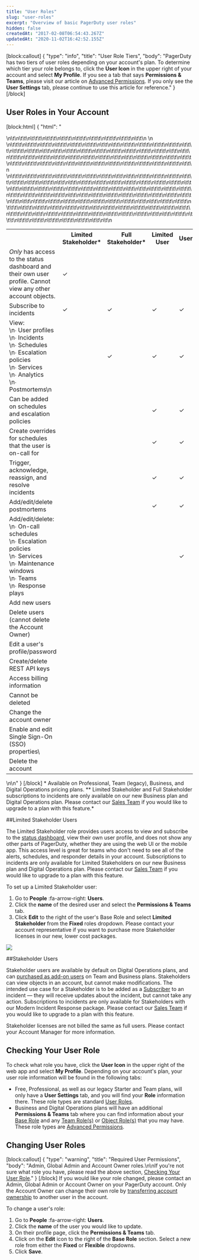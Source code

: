 ```yaml
---
title: "User Roles"
slug: "user-roles"
excerpt: "Overview of basic PagerDuty user roles"
hidden: false
createdAt: "2017-02-08T06:54:43.267Z"
updatedAt: "2020-11-02T16:42:52.155Z"
---
```

[block:callout]
{
  "type": "info",
  "title": "User Role Tiers",
  "body": "PagerDuty has two tiers of user roles depending on your account's plan. To determine which tier your role belongs to, click the **User Icon** in the upper right of your account and select **My Profile**. If you see a tab that says **Permissions & Teams**, please visit our article on [Advanced Permissions](https://support.pagerduty.com/docs/advanced-permissions). If you only see the **User Settings** tab, please continue to use this article for reference."
}
[/block]

## User Roles in Your Account


[block:html]
{
  "html": "<div><table>\n\t<tbody>\n\t\t<tr>\n\t\t\t<td></td>\n\t\t\t<th>Limited Stakeholder*</th>\n\t\t\t<th>Full Stakeholder*</th>\n\t\t\t<th>Limited User</th>\n\t\t\t<th>User</th>\n\t\t\t<th>Admin</th>\n\t\t\t<th>Account Owner</th>\n\t\t</tr>\n    <tr>\n      <td><i>Only</i> has access to the status dashboard and their own user profile. Cannot view any other account objects.</td>\n\t\t\t<td>✓</td>\n\t\t\t<td></td>\n\t\t\t<td></td>\n\t\t\t<td></td>\n\t\t\t<td></td>\n\t\t\t<td></td>\n\t\t</tr>\n\t\t<tr>\n\t\t\t<td>Subscribe to incidents</td>\n\t\t\t<td>✓ **</td>\n\t\t\t<td>✓</td>\n\t\t\t<td>✓</td>\n\t\t\t<td>✓</td>\n\t\t\t<td>✓</td>\n\t\t\t<td>✓</td>\n\t\t</tr>\n\t\t<tr>\n\t\t\t<td>View:<br>\n∙ User profiles<br>\n∙ Incidents<br>\n∙ Schedules<br>\n∙ Escalation policies<br>\n∙ Services<br>\n∙ Analytics<br>\n∙ Postmortems\n      </td>\n\t\t\t<td></td>\n\t\t\t<td>✓</td>\n\t\t\t<td>✓</td>\n\t\t\t<td>✓</td>\n\t\t\t<td>✓</td>\n\t\t\t<td>✓</td>\n\t\t</tr>\n\t\t<tr>\n\t\t\t<td>Can be added on schedules and escalation policies</td>\n\t\t\t<td></td>\n\t\t\t<td></td>\n\t\t\t<td>✓</td>\n\t\t\t<td>✓</td>\n\t\t\t<td>✓</td>\n\t\t\t<td>✓</td>\n\t\t</tr>\n\t\t<tr>\n\t\t\t<td>Create overrides for schedules that the user is on-call for</td>\n\t\t\t<td></td>\n\t\t\t<td></td>\n\t\t\t<td>✓</td>\n\t\t\t<td>✓</td>\n\t\t\t<td>✓</td>\n\t\t\t<td>✓</td>\n\t\t</tr>\n\t\t<tr>\n\t\t\t<td>Trigger, acknowledge, reassign, and resolve incidents</td>\n\t\t\t<td></td>\n\t\t\t<td></td>\n\t\t\t<td>✓</td>\n\t\t\t<td>✓</td>\n\t\t\t<td>✓</td>\n\t\t\t<td>✓</td>\n\t\t</tr>\n    <tr>\n\t\t\t<td>Add/edit/delete postmortems</td>\n\t\t\t<td></td>\n\t\t\t<td></td>\n\t\t\t<td>✓</td>\n\t\t\t<td>✓</td>\n\t\t\t<td>✓</td>\n\t\t\t<td>✓</td>\n\t\t</tr>\n\t\t<tr>\n\t\t\t<td>Add/edit/delete:<br>\n∙ On-call schedules<br>\n∙ Escalation policies<br>\n∙ Services<br>\n∙ Maintenance windows<br>\n∙ Teams<br>\n∙ Response plays</td>\n\t\t\t<td></td>\n\t\t\t<td></td>\n\t\t\t<td></td>\n\t\t\t<td>✓</td>\n\t\t\t<td>✓</td>\n\t\t\t<td>✓</td>\n\t\t</tr>\n\t\t<tr>\n\t\t\t<td>Add new users</td>\n\t\t\t<td></td>\n\t\t\t<td></td>\n\t\t\t<td></td>\n\t\t\t<td></td>\n\t\t\t<td>✓</td>\n\t\t\t<td>✓</td>\n\t\t</tr>\n\t\t<tr>\n\t\t\t<td>Delete users (cannot delete the Account Owner)</td>\n\t\t\t<td></td>\n\t\t\t<td></td>\n\t\t\t<td></td>\n\t\t\t<td></td>\n\t\t\t<td>✓</td>\n\t\t\t<td>✓</td>\n\t\t</tr>\n\t\t<tr>\n\t\t\t<td>Edit a user's profile/password</td>\n\t\t\t<td></td>\n\t\t\t<td></td>\n\t\t\t<td></td>\n\t\t\t<td></td>\n\t\t\t<td>✓</td>\n\t\t\t<td>✓</td>\n\t\t</tr>\n\t\t<tr>\n\t\t\t<td>Create/delete REST API keys</td>\n\t\t\t<td></td>\n\t\t\t<td></td>\n\t\t\t<td></td>\n\t\t\t<td></td>\n\t\t\t<td>✓</td>\n\t\t\t<td>✓</td>\n\t\t</tr>\n\t\t<tr>\n\t\t\t<td>Access billing information</td>\n\t\t\t<td></td>\n\t\t\t<td></td>\n\t\t\t<td></td>\n\t\t\t<td></td>\n\t\t\t<td></td>\n\t\t\t<td>✓</td>\n\t\t</tr>\n\t\t<tr>\n\t\t\t<td>Cannot be deleted</td>\n\t\t\t<td></td>\n\t\t\t<td></td>\n\t\t\t<td></td>\n\t\t\t<td></td>\n\t\t\t<td></td>\n\t\t\t<td>✓</td>\n\t\t</tr>\n\t\t<tr>\n\t\t\t<td>Change the account owner</td>\n\t\t\t<td></td>\n\t\t\t<td></td>\n\t\t\t<td></td>\n\t\t\t<td></td>\n\t\t\t<td></td>\n\t\t\t<td>✓</td>\n\t\t</tr>\n\t\t<tr>\n\t\t\t<td>Enable and edit Single Sign-On (SSO) properties\\*</td>\n\t\t\t<td></td>\n\t\t\t<td></td>\n\t\t\t<td></td>\n\t\t\t<td></td>\n\t\t\t<td></td>\n\t\t\t<td>✓</td>\n\t\t</tr>\n\t\t<tr>\n\t\t\t<td>Delete the account</td>\n\t\t\t<td></td>\n\t\t\t<td></td>\n\t\t\t<td></td>\n\t\t\t<td></td>\n\t\t\t<td></td>\n\t\t\t<td>✓</td>\n\t\t</tr>\n\t</tbody>\n</table></div>\n\n<style>table , td, th {\n\tborder: 1px solid #595959;\n\tborder-collapse: collapse;\n  font-size: 12px\n}\ntd, th {\n\tpadding: 3px;\n\twidth: 80%;\n\theight: 25px;\n}\nth {\n\tbackground: #DCDCDC;\n}\n.even {\n\tbackground: #fbf8f0;\n}\n.odd {\n\tbackground: #fefcf9;\n}\n</style>"
}
[/block]
\** Available on Professional, Team (legacy), Business, and Digital Operations pricing plans.*
\*** Limited Stakeholder and Full Stakeholder subscriptions to incidents are only available on our new Business plan and Digital Operations plan. Please contact our [Sales Team](https://www.pagerduty.com/contact-sales/) if you would like to upgrade to a plan with this feature.*

##Limited Stakeholder Users

The Limited Stakeholder role provides users access to view and subscribe to the [status dashboard](https://support.pagerduty.com/docs/status-dashboard), view their own user profile, and does not show any other parts of PagerDuty, whether they are using the web UI or the mobile app. This access level is great for teams who don't need to see all of the alerts, schedules, and responder details in your account. Subscriptions to incidents are only available for Limited Stakeholders on our new Business plan and Digital Operations plan. Please contact our [Sales Team](https://www.pagerduty.com/contact-sales/) if you would like to upgrade to a plan with this feature.

To set up a Limited Stakeholder user:

1. Go to **People** :fa-arrow-right: **Users**.
2. Click the **name** of the desired user and select the **Permissions & Teams** tab.
3.  Click **Edit** to the right of the user's Base Role and select **Limited Stakeholder** from the **Fixed** roles dropdown. Please contact your account representative if you want to purchase more Stakeholder licenses in our new, lower cost packages.

![](https://files.readme.io/ddfacb2-status-dashboard-edit-limited-stakeholder.png)

##Stakeholder Users

Stakeholder users are available by default on Digital Operations plans, and can [purchased as add-on users](https://www.pagerduty.com/pricing/) on Team and Business plans. Stakeholders can view objects in an account, but cannot make modifications. The intended use case for a Stakeholder is to be added as a [Subscriber](doc:adding-users-to-existing-incidents#section-add-and-notify-subscribers) to an incident — they will receive updates about the incident, but cannot take any action. Subscriptions to incidents are only available for Stakeholders with our Modern Incident Response package. Please contact our [Sales Team](https://www.pagerduty.com/contact-sales/) if you would like to upgrade to a plan with this feature.

Stakeholder licenses are not billed the same as full users. Please contact your Account Manager for more information.
## Checking Your User Role

To check what role you have, click the **User Icon** in the upper right of the web app and select **My Profile**. Depending on your account's plan, your user role information will be found in the following tabs:
- Free, Professional, as well as our legacy Starter and Team plans, will only have a **User Settings** tab, and you will find your **Role** information there. These role types are standard [User Roles](https://support.pagerduty.com/docs/user-roles#section-user-roles-in-your-account).
- Business and Digital Operations plans will have an additional **Permissions & Teams** tab where you can find information about your [Base Role](https://support.pagerduty.com/docs/advanced-permissions#section-base-roles) and any [Team Role(s)](https://support.pagerduty.com/docs/advanced-permissions#section-team-roles) or [Object Role(s)](https://support.pagerduty.com/docs/advanced-permissions#section-object-roles) that you may have. These role types are [Advanced Permissions](https://support.pagerduty.com/docs/advanced-permissions).
## Changing User Roles


[block:callout]
{
  "type": "warning",
  "title": "Required User Permissions",
  "body": "Admin, Global Admin and Account Owner roles.\n\nIf you're not sure what role you have, please read the above section, [Checking Your User Role](https://support.pagerduty.com/v1/docs/user-roles#section-checking-your-user-role)."
}
[/block]
If you would like your role changed, please contact an Admin, Global Admin or Account Owner on your PagerDuty account. Only the Account Owner can change their own role by [transferring account ownership](doc:change-account-owner) to another user in the account.

To change a user's role:
1. Go to **People** :fa-arrow-right: **Users**.
2. Click the **name** of the user you would like to update.
3. On their profile page, click the **Permissions & Teams** tab.
4. Click on the **Edit** icon to the right of the **Base Role** section. Select a new role from either the **Fixed** or **Flexible** dropdowns.
5. Click **Save**.